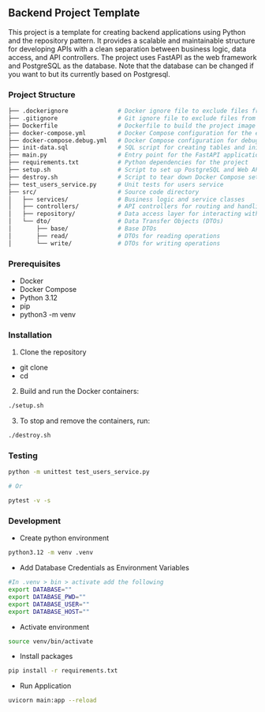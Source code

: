 ## Backend Project Template
This project is a template for creating backend applications using Python and the repository pattern. It provides a scalable and maintainable structure for developing APIs with a clean separation between business logic, data access, and API controllers. The project uses FastAPI as the web framework and PostgreSQL as the database. Note that the database can be changed if you want to but its currently based on Postgresql.

### Project Structure
```sh
├── .dockerignore              # Docker ignore file to exclude files from Docker builds
├── .gitignore                 # Git ignore file to exclude files from version control
├── Dockerfile                 # Dockerfile to build the project image
├── docker-compose.yml         # Docker Compose configuration for the entire stack
├── docker-compose.debug.yml   # Docker Compose configuration for debugging purposes
├── init-data.sql              # SQL script for creating tables and initial data
├── main.py                    # Entry point for the FastAPI application
├── requirements.txt           # Python dependencies for the project
├── setup.sh                   # Script to set up PostgreSQL and Web API using Docker Compose
├── destroy.sh                 # Script to tear down Docker Compose setup
├── test_users_service.py      # Unit tests for users service
├── src/                       # Source code directory
│   ├── services/              # Business logic and service classes
│   ├── controllers/           # API controllers for routing and handling requests
│   ├── repository/            # Data access layer for interacting with PostgreSQL
│   └── dto/                   # Data Transfer Objects (DTOs)
│       ├── base/              # Base DTOs
│       ├── read/              # DTOs for reading operations
│       └── write/             # DTOs for writing operations
```

### Prerequisites
* Docker
* Docker Compose
* Python 3.12
* pip
* python3 -m venv

### Installation
1. Clone the repository

* git clone <your-repo-url>
* cd <your-repo-folder>

2. Build and run the Docker containers:
```sh
./setup.sh
```

3. To stop and remove the containers, run:

```sh
./destroy.sh
```

### Testing
```sh
python -m unittest test_users_service.py

# Or

pytest -v -s
```

### Development
* Create python environment
```sh
python3.12 -m venv .venv
```

* Add Database Credentials as Environment Variables

```sh
#In .venv > bin > activate add the following
export DATABASE=""
export DATABASE_PWD=""
export DATABASE_USER=""
export DATABASE_HOST=""
```

* Activate environment
```sh
source venv/bin/activate
```

* Install packages
```sh
pip install -r requirements.txt
```

* Run Application
```sh
uvicorn main:app --reload
```
